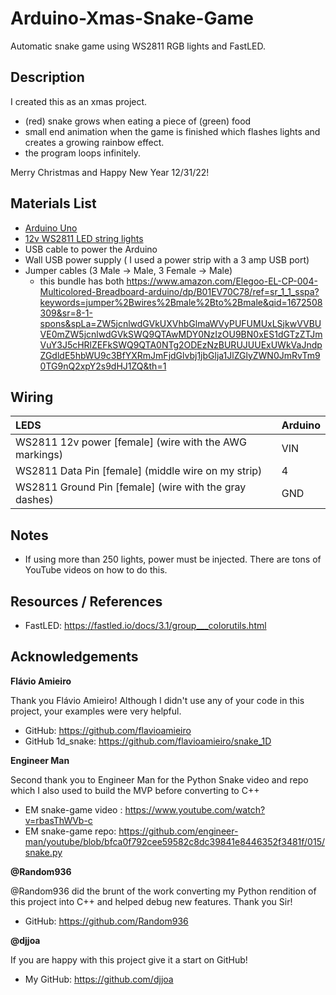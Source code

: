 # Arduino-Xmas-Snake-Game
Automatic snake game using WS2811 RGB lights and FastLED. 

## Description 
 I created this as an xmas project. 
- (red) snake grows when eating a piece of (green) food 
- small end animation when the game is finished which flashes lights and creates a growing rainbow effect.
- the program loops infinitely. 

Merry Christmas and Happy New Year 12/31/22! 
 
## Materials List
- [Arduino Uno](https://www.amazon.com/Arduino-A000066-ARDUINO-UNO-R3/dp/B008GRTSV6/ref=asc_df_B008GRTSV6/?tag=&linkCode=df0&hvadid=309751315916&hvpos=&hvnetw=g&hvrand=8606497603945950419&hvpone=&hvptwo=&hvqmt=&hvdev=c&hvdvcmdl=&hvlocint=&hvlocphy=9008306&hvtargid=pla-457497319401&ref=&adgrpid=67183599252&th=1) 
- [12v WS2811 LED string lights](https://www.amazon.com/dp/B06XSFT1VK?ref=ppx_yo2ov_dt_b_product_details&th=1) 
- USB cable to power the Arduino 
- Wall USB power supply ( I used a power strip with a 3 amp USB port)
- Jumper cables (3 Male -> Male, 3 Female -> Male) 
  - this bundle has both https://www.amazon.com/Elegoo-EL-CP-004-Multicolored-Breadboard-arduino/dp/B01EV70C78/ref=sr_1_1_sspa?keywords=jumper%2Bwires%2Bmale%2Bto%2Bmale&qid=1672508309&sr=8-1-spons&spLa=ZW5jcnlwdGVkUXVhbGlmaWVyPUFUMUxLSjkwVVBUVE0mZW5jcnlwdGVkSWQ9QTAwMDY0NzIzOU9BN0xES1dGTzZTJmVuY3J5cHRlZEFkSWQ9QTA0NTg2ODEzNzBURUJUUExUWkVaJndpZGdldE5hbWU9c3BfYXRmJmFjdGlvbj1jbGlja1JlZGlyZWN0JmRvTm90TG9nQ2xpY2s9dHJ1ZQ&th=1
  
## Wiring

|LEDS|Arduino|
|:--|:--|
|WS2811 12v power \[female] (wire with the AWG markings) |VIN| 
|WS2811 Data Pin \[female] (middle wire on my strip) | 4| 
|WS2811 Ground Pin \[female] (wire with the gray dashes)| GND| 

## Notes
- If using more than 250 lights, power must be injected. There are tons of YouTube videos on how to do this. 

## Resources / References 
- FastLED: https://fastled.io/docs/3.1/group___colorutils.html

## Acknowledgements 

**Flávio Amieiro**

Thank you Flávio Amieiro! Although I didn't use any of your code in this project, your examples were very helpful.
- GitHub: https://github.com/flavioamieiro
- GitHub 1d_snake: https://github.com/flavioamieiro/snake_1D

**Engineer Man** 

Second thank you to Engineer Man for the Python Snake video and repo which I also used to build the MVP before converting to C++
- EM snake-game video : https://www.youtube.com/watch?v=rbasThWVb-c
- EM snake-game repo: https://github.com/engineer-man/youtube/blob/bfca0f792cee59582c8dc39841e8446352f3481f/015/snake.py

**@Random936**

@Random936 did the brunt of the work converting my Python rendition of this project into C++ and helped debug new features. Thank you Sir! 
- GitHub: https://github.com/Random936

**@djjoa** 

If you are happy with this project give it a start on GitHub! 
- My GitHub: https://github.com/djjoa

